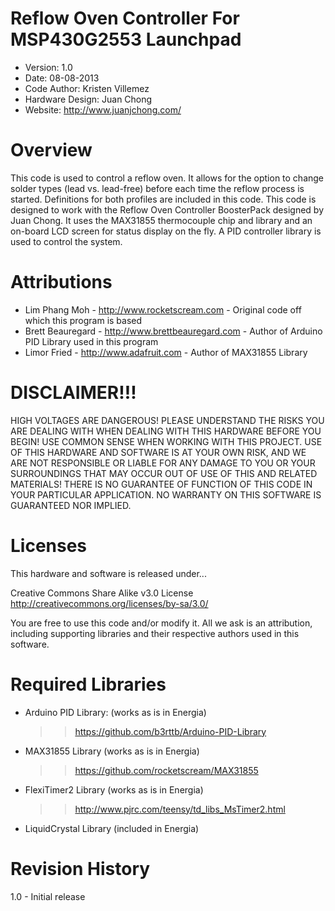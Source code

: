 Reflow Oven Controller For MSP430G2553 Launchpad
========
- Version: 1.0
- Date: 08-08-2013
- Code Author: Kristen Villemez
- Hardware Design: Juan Chong
- Website: http://www.juanjchong.com/

Overview
========
This code is used to control a reflow oven. It allows for the option to change
solder types (lead vs. lead-free) before each time the reflow process is started.
Definitions for both profiles are included in this code. This code is designed to
work with the Reflow Oven Controller BoosterPack designed by Juan Chong. It uses
the MAX31855 thermocouple chip and library and an on-board LCD screen for status
display on the fly. A PID controller library is used to control the system.

Attributions
========
+ Lim Phang Moh - http://www.rocketscream.com - Original code off which this program is based
+ Brett Beauregard - http://www.brettbeauregard.com - Author of Arduino PID Library used in this program
+ Limor Fried - http://www.adafruit.com - Author of MAX31855 Library

DISCLAIMER!!!
========
HIGH VOLTAGES ARE DANGEROUS! PLEASE UNDERSTAND THE RISKS YOU ARE DEALING WITH
WHEN DEALING WITH THIS HARDWARE BEFORE YOU BEGIN! USE COMMON SENSE WHEN WORKING
WITH THIS PROJECT. USE OF THIS HARDWARE AND SOFTWARE IS AT YOUR OWN RISK, AND
WE ARE NOT RESPONSIBLE OR LIABLE FOR ANY DAMAGE TO YOU OR YOUR SURROUNDINGS THAT
MAY OCCUR OUT OF USE OF THIS AND RELATED MATERIALS!
THERE IS NO GUARANTEE OF FUNCTION OF THIS CODE IN YOUR PARTICULAR APPLICATION.
NO WARRANTY ON THIS SOFTWARE IS GUARANTEED NOR IMPLIED.

Licenses
=========
This hardware and software is released under...

Creative Commons Share Alike v3.0 License
http://creativecommons.org/licenses/by-sa/3.0/

You are free to use this code and/or modify it. All we ask is an attribution,
including supporting libraries and their respective authors used in this
software.

Required Libraries
===================
- Arduino PID Library: (works as is in Energia)
  >> https://github.com/b3rttb/Arduino-PID-Library
- MAX31855 Library (works as is in Energia)
  >> https://github.com/rocketscream/MAX31855
- FlexiTimer2 Library (works as is in Energia)
  >> http://www.pjrc.com/teensy/td_libs_MsTimer2.html
- LiquidCrystal Library (included in Energia)

Revision History
========
1.0 - Initial release
